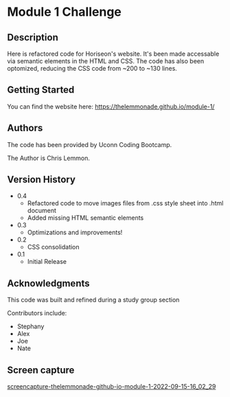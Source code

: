 # Module 1 Challenge

## Description

Here is refactored code for Horiseon's website. It's been made accessable via semantic elements in the HTML and CSS. The code has also been optomized, reducing the CSS code from ~200 to ~130 lines.

## Getting Started

You can find the website here: https://thelemmonade.github.io/module-1/

## Authors

The code has been provided by Uconn Coding Bootcamp.

The Author is Chris Lemmon.

## Version History

* 0.4
    * Refactored code to move images files from .css style sheet into .html document
    * Added missing HTML semantic elements
* 0.3
    * Optimizations and improvements!
* 0.2
    * CSS consolidation
* 0.1
    * Initial Release

## Acknowledgments

This code was built and refined during a study group section

Contributors include:
* Stephany
* Alex
* Joe
* Nate

## Screen capture
[screencapture-thelemmonade-github-io-module-1-2022-09-15-16_02_29](https://user-images.githubusercontent.com/112985017/190498130-26f23464-bb1b-4cbd-99b7-16bbd22bbf11.png)
